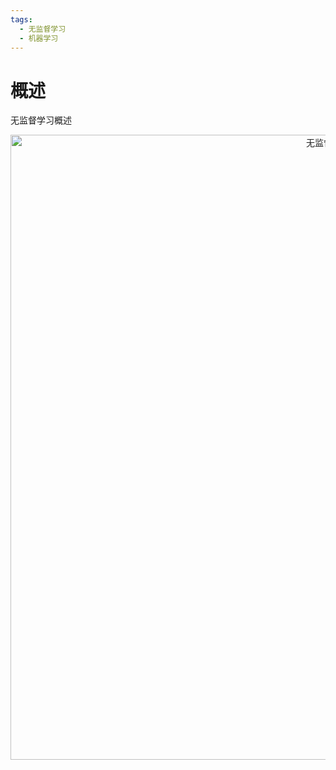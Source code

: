 ```yaml
---
tags:
  - 无监督学习
  - 机器学习
---
```


# 概述

无监督学习概述

<div align="center">
  <img src="/images/machine_learning/unsupervised/0/unsupervised.png" width="1000" alt="无监督学习"/>
</div>

